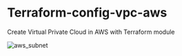 
# Terraform-config-vpc-aws
Create Virtual Private Cloud in AWS with Terraform module



![aws_subnet](https://github.com/Thanhlam43k4/Terraform-config-vpc-aws/assets/122345050/74c7f868-dc72-47bc-ad63-0c4b45db6419)
